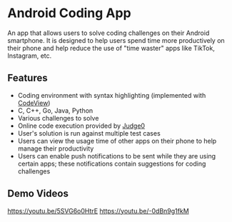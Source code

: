 ﻿# Android Coding App
An app that allows users to solve coding challenges on their Android smartphone.  It is designed to help users spend time more productively on their phone and help reduce the use of "time waster" apps like TikTok, Instagram, etc.
## Features
  - Coding environment with syntax highlighting (implemented with [CodeView](https://github.com/AmrDeveloper/CodeView))
  - C, C++, Go, Java, Python
  - Various challenges to solve
  - Online code execution provided by [Judge0](https://judge0.com/)
  - User's solution is run against multiple test cases
  - Users can view the usage time of other apps on their phone to help manage their productivity
  - Users can enable push notifications to be sent while they are using certain apps; these notifications contain suggestions for coding challenges
## Demo Videos
  https://youtu.be/5SVG6o0HtrE
  https://youtu.be/-0dBn9g1fkM
